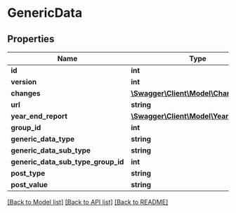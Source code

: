 # GenericData

## Properties
Name | Type | Description | Notes
------------ | ------------- | ------------- | -------------
**id** | **int** |  | [optional] 
**version** | **int** |  | [optional] 
**changes** | [**\Swagger\Client\Model\Change[]**](Change.md) |  | [optional] 
**url** | **string** |  | [optional] 
**year_end_report** | [**\Swagger\Client\Model\YearEndReport**](YearEndReport.md) |  | [optional] 
**group_id** | **int** |  | [optional] 
**generic_data_type** | **string** |  | [optional] 
**generic_data_sub_type** | **string** |  | [optional] 
**generic_data_sub_type_group_id** | **int** |  | [optional] 
**post_type** | **string** |  | 
**post_value** | **string** |  | 

[[Back to Model list]](../README.md#documentation-for-models) [[Back to API list]](../README.md#documentation-for-api-endpoints) [[Back to README]](../README.md)



